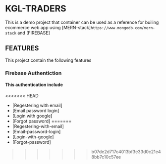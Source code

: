 # KGL-TRADERS
 This is a demo project that container can be used as a reference for builing  ecommerce web app
 using [MERN-stack]`https://www.mongodb.com/mern-stack` and [FIREBASE] 

## FEATURES
This project contain the following features

### Firebase Authentiction
 #### This authentication include 
<<<<<<< HEAD
 - [Regestering with email]
 - [Email password login]
 - [Login with google]
 - [Forgot password]
=======
 - [Regestering-with-email]
 - [Email-password-login]
 - [Login-with-google]
 - [Forgot-password]


>>>>>>> b07de2d717c4013bf3e33d0c21e48bb7c10c57ee
